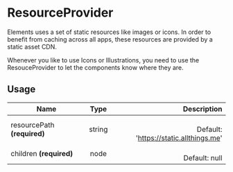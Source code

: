 <!-- 
This is an auto-generated markdown. 
You can change it in "src/behaviour/ResourceProvider.jsx" and run build:docs to update this file.
-->
# ResourceProvider
Elements uses a set of static resources like images or icons.
In order to benefit from caching across all apps, these resources are provided by a static asset CDN.

Whenever you like to use Icons or Illustrations, you need to use the ResouceProvider to let the components know where they are.
## Usage
| Name        | Type           | Description  |
| ----------- |:--------------:| ------------:|
|resourcePath **(required)**|string|<br>Default: 'https://static.allthings.me'
|children **(required)**|node|<br>Default: null
